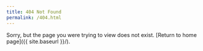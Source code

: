 ```yaml
---
title: 404 Not Found
permalink: /404.html
---
```


Sorry, but the page you were trying to view does not exist. [Return to home page]({{ site.baseurl }}/).